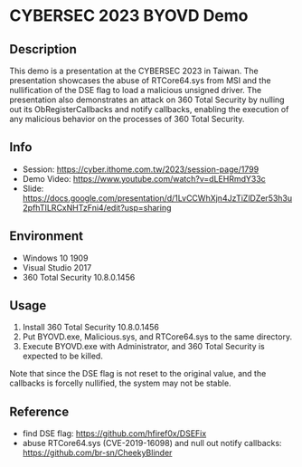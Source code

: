 # CYBERSEC 2023 BYOVD Demo

## Description
This demo is a presentation at the CYBERSEC 2023 in Taiwan. The presentation showcases the abuse of RTCore64.sys from MSI and the nullification of the DSE flag to load a malicious unsigned driver. The presentation also demonstrates an attack on 360 Total Security by nulling out its ObRegisterCallbacks and notify callbacks, enabling the execution of any malicious behavior on the processes of 360 Total Security.

## Info
* Session: https://cyber.ithome.com.tw/2023/session-page/1799
* Demo Video: https://www.youtube.com/watch?v=dLEHRmdY33c
* Slide: https://docs.google.com/presentation/d/1LvCCWhXjn4JzTiZlDZer53h3u2pfhTILRCxNHTzFni4/edit?usp=sharing

## Environment
* Windows 10 1909
* Visual Studio 2017
* 360 Total Security 10.8.0.1456

## Usage
1. Install 360 Total Security 10.8.0.1456
2. Put BYOVD.exe, Malicious.sys, and RTCore64.sys to the same directory.
3. Execute BYOVD.exe with Administrator, and 360 Total Security is expected to be killed.

Note that since the DSE flag is not reset to the original value, and the callbacks is forcelly nullified, the system may not be stable.

## Reference
* find DSE flag: https://github.com/hfiref0x/DSEFix
* abuse RTCore64.sys (CVE-2019-16098) and null out notify callbacks: https://github.com/br-sn/CheekyBlinder
